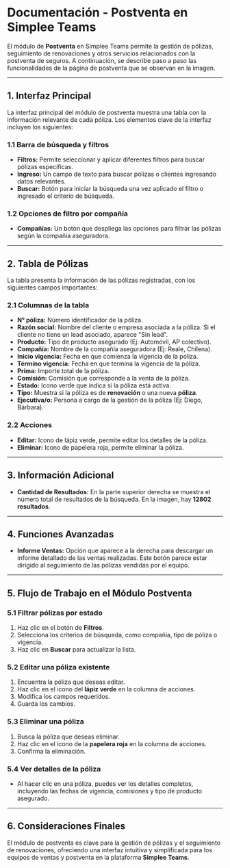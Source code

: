 # Documentación - Postventa en Simplee Teams

El módulo de **Postventa** en Simplee Teams permite la gestión de pólizas, seguimiento de renovaciones y otros servicios relacionados con la postventa de seguros. A continuación, se describe paso a paso las funcionalidades de la página de postventa que se observan en la imagen.

---

## 1. Interfaz Principal

La interfaz principal del módulo de postventa muestra una tabla con la información relevante de cada póliza. Los elementos clave de la interfaz incluyen los siguientes:

### 1.1 Barra de búsqueda y filtros

- **Filtros:** Permite seleccionar y aplicar diferentes filtros para buscar pólizas específicas.
- **Ingreso:** Un campo de texto para buscar pólizas o clientes ingresando datos relevantes.
- **Buscar:** Botón para iniciar la búsqueda una vez aplicado el filtro o ingresado el criterio de búsqueda.

### 1.2 Opciones de filtro por compañía

- **Compañías:** Un botón que despliega las opciones para filtrar las pólizas según la compañía aseguradora.

---

## 2. Tabla de Pólizas

La tabla presenta la información de las pólizas registradas, con los siguientes campos importantes:

### 2.1 Columnas de la tabla

- **N° póliza:** Número identificador de la póliza.
- **Razón social:** Nombre del cliente o empresa asociada a la póliza. Si el cliente no tiene un lead asociado, aparece "Sin lead".
- **Producto:** Tipo de producto asegurado (Ej: Automóvil, AP colectivo).
- **Compañía:** Nombre de la compañía aseguradora (Ej: Reale, Chilena).
- **Inicio vigencia:** Fecha en que comienza la vigencia de la póliza.
- **Término vigencia:** Fecha en que termina la vigencia de la póliza.
- **Prima:** Importe total de la póliza.
- **Comisión:** Comisión que corresponde a la venta de la póliza.
- **Estado:** Icono verde que indica si la póliza está activa.
- **Tipo:** Muestra si la póliza es de **renovación** o una nueva **póliza**.
- **Ejecutiva/o:** Persona a cargo de la gestión de la póliza (Ej: Diego, Bárbara).

### 2.2 Acciones

- **Editar:** Icono de lápiz verde, permite editar los detalles de la póliza.
- **Eliminar:** Icono de papelera roja, permite eliminar la póliza.

---

## 3. Información Adicional

- **Cantidad de Resultados:** En la parte superior derecha se muestra el número total de resultados de la búsqueda. En la imagen, hay **12802 resultados**.

---

## 4. Funciones Avanzadas

- **Informe Ventas:** Opción que aparece a la derecha para descargar un informe detallado de las ventas realizadas. Este botón parece estar dirigido al seguimiento de las pólizas vendidas por el equipo.

---

## 5. Flujo de Trabajo en el Módulo Postventa

### 5.1 Filtrar pólizas por estado

1. Haz clic en el botón de **Filtros**.
2. Selecciona los criterios de búsqueda, como compañía, tipo de póliza o vigencia.
3. Haz clic en **Buscar** para actualizar la lista.

### 5.2 Editar una póliza existente

1. Encuentra la póliza que deseas editar.
2. Haz clic en el icono del **lápiz verde** en la columna de acciones.
3. Modifica los campos requeridos.
4. Guarda los cambios.

### 5.3 Eliminar una póliza

1. Busca la póliza que deseas eliminar.
2. Haz clic en el icono de la **papelera roja** en la columna de acciones.
3. Confirma la eliminación.

### 5.4 Ver detalles de la póliza

- Al hacer clic en una póliza, puedes ver los detalles completos, incluyendo las fechas de vigencia, comisiones y tipo de producto asegurado.

---

## 6. Consideraciones Finales

El módulo de postventa es clave para la gestión de pólizas y el seguimiento de renovaciones, ofreciendo una interfaz intuitiva y simplificada para los equipos de ventas y postventa en la plataforma **Simplee Teams**.
